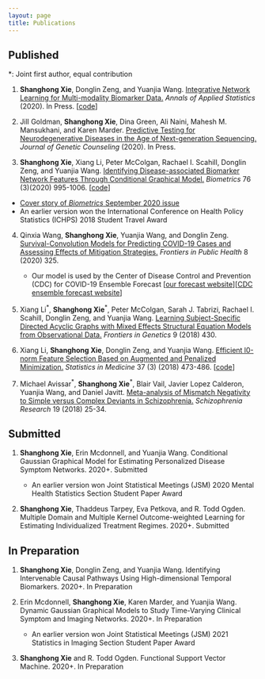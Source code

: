 ```yaml
---
layout: page
title: Publications
---
```

## Published
*: Joint first author, equal contribution

1. **Shanghong Xie**, Donglin Zeng, and Yuanjia Wang. [Integrative Network Learning for Multi-modality
Biomarker Data.](https://github.com/shanghongxie/shanghongxie/blob/main/Publications/INL_AOAS_2020.pdf) *Annals of Applied Statistics* (2020). In Press. [[code](https://github.com/shanghongxie/INL/tree/master/Code)]

2. Jill Goldman, **Shanghong Xie**, Dina Green, Ali Naini, Mahesh M. Mansukhani, and Karen Marder. [Predictive Testing for Neurodegenerative Diseases in the Age of Next-generation Sequencing.](https://onlinelibrary.wiley.com/doi/epdf/10.1002/jgc4.1342) *Journal of Genetic Counseling* (2020). In Press. 

3. **Shanghong Xie**, Xiang Li, Peter McColgan, Rachael I. Scahill, Donglin Zeng, and Yuanjia Wang. [Identifying Disease-associated Biomarker Network Features Through Conditional Graphical Model.](https://github.com/shanghongxie/shanghongxie/blob/main/Publications/Identifying_Biometrics_2020.pdf) *Biometrics* 76 (3)(2020) 995-1006. [[code](https://github.com/shanghongxie/Covariate-adjusted-network)]  
  - [Cover story of *Biometrics* September 2020 issue](https://github.com/shanghongxie/shanghongxie.github.io/blob/main/Publications/cover_biometrics.pdf)
  - An earlier version won the International Conference on Health Policy Statistics (ICHPS) 2018 Student Travel Award 

 
4. Qinxia Wang, **Shanghong Xie**, Yuanjia Wang, and Donglin Zeng. [Survival-Convolution Models for Predicting COVID-19 Cases and Assessing Effects of Mitigation Strategies.](https://github.com/shanghongxie/shanghongxie/blob/main/Publications/COVID_FIPH_2020.pdf) *Frontiers in Public Health* 8 (2020) 325. 
   - Our model is used by the Center of Disease Control and Prevention (CDC) for COVID-19 Ensemble Forecast [[our forecast website](https://github.com/COVID19BIOSTAT/covid19_prediction)][[CDC ensemble forecast website](https://www.cdc.gov/coronavirus/2019-ncov/covid-data/forecasting-us.html)] 
      
5. Xiang Li<sup>&#42;</sup>, **Shanghong Xie**<sup>&#42;</sup>, Peter McColgan, Sarah J. Tabrizi,  Rachael I. Scahill, Donglin Zeng, and Yuanjia Wang. [Learning Subject-Specific Directed Acyclic Graphs with Mixed Effects Structural Equation Models from Observational Data.](https://github.com/shanghongxie/shanghongxie/blob/main/Publications/DAG_FIG_2018.pdf) _Frontiers in Genetics_ 9 (2018) 430. 

6. Xiang Li, **Shanghong Xie**, Donglin Zeng, and Yuanjia Wang. [Efficient l0-norm Feature Selection Based on Augmented and Penalized Minimization.](https://github.com/shanghongxie/shanghongxie/blob/main/Publications/APML0_SIM_2018.pdf) *Statistics in Medicine* 37 (3) (2018) 473-486. [[code](https://cran.r-project.org/web/packages/APML0/index.html)]

7. Michael Avissar<sup>&#42;</sup>, **Shanghong Xie**<sup>&#42;</sup>, Blair Vail, Javier Lopez Calderon, Yuanjia Wang, and Daniel Javitt. [Meta-analysis of Mismatch Negativity to Simple versus Complex Deviants in Schizophrenia.](https://github.com/shanghongxie/shanghongxie/blob/main/Publications/Meta_Schizophrenia_2018.pdf) _Schizophrenia Research_ 19 (2018) 25-34.

## Submitted

1. **Shanghong Xie**, Erin Mcdonnell, and Yuanjia Wang. Conditional Gaussian Graphical Model for Estimating Personalized Disease Symptom Networks. 2020+. Submitted
   - An earlier version won Joint Statistical Meetings (JSM) 2020 Mental Health Statistics Section Student Paper Award  
 
2. **Shanghong Xie**, Thaddeus Tarpey, Eva Petkova, and R. Todd Ogden. Multiple Domain and Multiple Kernel Outcome-weighted Learning for Estimating Individualized Treatment Regimes. 2020+. Submitted


## In Preparation

1. **Shanghong Xie**, Donglin Zeng, and Yuanjia Wang. Identifying Intervenable Causal Pathways Using High-dimensional Temporal Biomarkers. 2020+. In Preparation

2. Erin Mcdonnell, **Shanghong Xie**, Karen Marder, and Yuanjia Wang. Dynamic Gaussian Graphical Models to Study Time-Varying Clinical Symptom and Imaging Networks. 2020+. In Preparation
   - An earlier version won Joint Statistical Meetings (JSM) 2021 Statistics in Imaging Section Student Paper Award  

3. **Shanghong Xie** and R. Todd Ogden. Functional Support Vector Machine. 2020+. In Preparation
